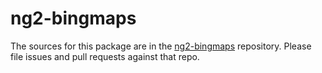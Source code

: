 ng2-bingmaps
=========

The sources for this package are in the [ng2-bingmaps](https://github.com/youjustgo/ng2-bingmaps) repository. Please file issues and pull requests against that repo.